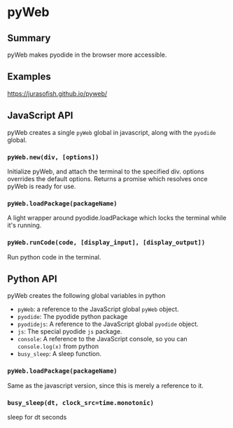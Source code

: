 # pyWeb

## Summary

pyWeb makes pyodide in the browser more accessible.

## Examples

https://jurasofish.github.io/pyweb/

## JavaScript API

pyWeb creates a single `pyWeb` global in javascript, along with the `pyodide` global.

### `pyWeb.new(div, [options])`

Initialize pyWeb, and attach the terminal to the specified div.
options overrides the default options.
Returns a promise which resolves once pyWeb is ready for use.

### `pyWeb.loadPackage(packageName)`

A light wrapper around pyodide.loadPackage which locks the terminal
while it's running.

### `pyWeb.runCode(code, [display_input], [display_output])`

Run python code in the terminal.

## Python API

pyWeb creates the following global variables in python

 - `pyWeb`: a reference to the JavaScript global `pyWeb` object.
 - `pyodide`: The pyodide python package
 - `pyodidejs`: A reference to the JavaScript global `pyodide` object.
 - `js`: The special pyodide `js` package.
 - `console`: A reference to the JavaScript console, so you can `console.log(x)` from python
 - `busy_sleep`: A sleep function.

### `pyWeb.loadPackage(packageName)`

Same as the javascript version, since this is merely a reference to it.

### `busy_sleep(dt, clock_src=time.monotonic)`

sleep for dt seconds